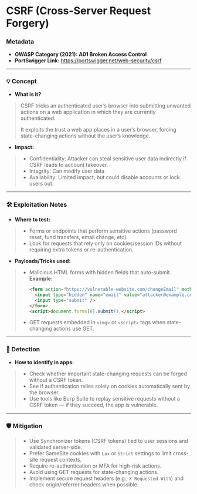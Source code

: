 # CSRF (Cross-Server Request Forgery)

### Metadata
- **OWASP Category (2021): A01 Broken Access Control**
- **PortSwigger Link:** https://portswigger.net/web-security/csrf

---

### 💡 Concept
- **What is it?**
 >  CSRF tricks an authenticated user’s browser into submitting unwanted actions on a web application in which they are currently authenticated.
 >
 > It exploits the trust a web app places in a user’s browser, forcing state-changing actions without the user’s knowledge.

- **Impact:**
> - Confidentiality: Attacker can steal sensitive user data indirectly if CSRF leads to account takeover.
> - Integrity: Can modify user data
> - Availability: Limited impact, but could disable accounts or lock users out.

---

### 🛠 Exploitation Notes
- **Where to test:**
> - Forms or endpoints that perform sensitive actions (password reset, fund transfers, email change, etc).
> - Look for requests that rely only on cookies/session IDs without requiring extra tokens or re-authentication.

- **Payloads/Tricks used:**
 > - Malicious HTML forms with hidden fields that auto-submit.
 >   **Example:**
 >   ```html
 >   <form action="https://vulnerable-website.com/changeEmail" method="POST">
 >     <input type="hidden" name="email" value="attacker@example.com" />
 >     <input type="submit" />
 >   </form>
 >   <script>document.forms[0].submit();</script>
 >   ```
 > - GET requests embedded in `<img>` or `<script>` tags when state-changing actions use GET.

---

### 🔎 Detection
- **How to identify in apps:**
> - Check whether important state-changing requests can be forged without a CSRF token.
> - See if authentication relies solely on cookies automatically sent by the browser.
> - Use tools like Burp Suite to replay sensitive requests without a CSRF token — if they succeed, the app is vulnerable.

---

### 🛡 Mitigation
> - Use Synchronizer tokens (CSRF tokens) tied to user sessions and validated server-side.
> - Prefer SameSite cookies with `Lax` or `Strict` settings to limit cross-site request contexts.
> - Require re-authentication or MFA for high-risk actions.
> - Avoid using GET requests for state-changing actions.
> - Implement secure request headers (e.g., `X-Requested-With`) and check origin/referrer headers when possible.

